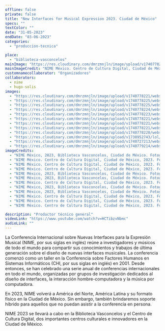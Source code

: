 ```yaml
---
offline: false
private: false
title: "New Interfaces for Musical Expression 2023. Ciudad de México"
specs: ""
textColor: ""
date: "31-05-2023"
endDate: "03-06-2023"
categories:  
  - "produccion-tecnica"

place: 
  - "biblioteca-vasconcelos" 
mainImage: "https://res.cloudinary.com/dmrzmnjln/image/upload/v1740778226/website/projects/produccion-tecnica/mpu0yfj83o3hfwm3g9wu.jpg"
mainImageCredit: "NIME México. Centro de Cultura Digital, Ciudad de México, 2023. Fotografía: Yola Reyes. Cortesía: NIME."
customnamecollaborator: "Organizadores"
collaborators:
  - nime
  - hugo-solis
images:
  - "https://res.cloudinary.com/dmrzmnjln/image/upload/v1740778221/website/projects/produccion-tecnica/wb83ijjv6xass9dyug3l.jpg"
  - "https://res.cloudinary.com/dmrzmnjln/image/upload/v1740778225/website/projects/produccion-tecnica/r9fyglxlxwnfekpzekhi.jpg"
  - "https://res.cloudinary.com/dmrzmnjln/image/upload/v1740778225/website/projects/produccion-tecnica/kvsyrpbnn2hcs2kg9s8z.jpg"
  - "https://res.cloudinary.com/dmrzmnjln/image/upload/v1740778224/website/projects/produccion-tecnica/zueb66e46qcslysxkgmo.jpg"
  - "https://res.cloudinary.com/dmrzmnjln/image/upload/v1740778223/website/projects/produccion-tecnica/u8uf4jhnvcjux6arw3zf.jpg"
  - "https://res.cloudinary.com/dmrzmnjln/image/upload/v1740778221/website/projects/produccion-tecnica/vzgtnvlwprm54gmvy09l.jpg"
  - "https://res.cloudinary.com/dmrzmnjln/image/upload/v1740778221/website/projects/produccion-tecnica/vjssponhj7clc8iqgxq4.jpg"
  - "https://res.cloudinary.com/dmrzmnjln/image/upload/v1740778221/website/projects/produccion-tecnica/rhdrf7ap4mr3lkchkdpt.jpg"
  - "https://res.cloudinary.com/dmrzmnjln/image/upload/v1740778220/website/projects/produccion-tecnica/lziheohghnas4fanwhjc.jpg"
  - "https://res.cloudinary.com/dmrzmnjln/image/upload/v1738952743/lol/zpgmhxllttbrom3v8vcj.jpg"
  - "https://res.cloudinary.com/dmrzmnjln/image/upload/v1740727213/website/projects/produccion-tecnica/lerzim4zt9s9vc1k6urp.jpg"
  - "https://res.cloudinary.com/dmrzmnjln/image/upload/v1740779214/website/projects/produccion-tecnica/hibrh7dkxaioq2z8yxnl.jpg"
imageCredits:
  - "NIME México, 2023, Biblioteca Vasconcelos, Ciudad de México. Fotografía por Yola Reyes. Cortesía de NIME."
  - "NIME México. Centro de Cultura Digital, Ciudad de México, 2023. Fotografía: Yola Reyes. Cortesía: NIME."
  - "NIME México. Centro de Cultura Digital, Ciudad de México, 2023. Fotografía: Yola Reyes. Cortesía: NIME."
  - "NIME México. Centro de Cultura Digital, Ciudad de México, 2023. Fotografía: Yola Reyes. Cortesía: NIME."
  - "NIME México, 2023, Biblioteca Vasconcelos, Ciudad de México. Fotografía por Yola Reyes. Cortesía de NIME."
  - "NIME México, 2023, Biblioteca Vasconcelos, Ciudad de México. Fotografía por Yola Reyes. Cortesía de NIME."
  - "NIME México. Centro de Cultura Digital, Ciudad de México, 2023. Fotografía: Yola Reyes. Cortesía: NIME."
  - "NIME México, 2023, Biblioteca Vasconcelos, Ciudad de México. Fotografía por Yola Reyes. Cortesía de NIME."
  - "NIME México, 2023, Biblioteca Vasconcelos, Ciudad de México. Fotografía por Yola Reyes. Cortesía de NIME."
  - "NIME México. Centro de Cultura Digital, Ciudad de México, 2023. Fotografía: Yola Reyes. Cortesía: NIME."
  - "NIME México. Centro de Cultura Digital, Ciudad de México, 2023. Fotografía: Yola Reyes. Cortesía: NIME."
  - "NIME México. Centro de Cultura Digital, Ciudad de México, 2023. Fotografía: Josué Martínez."

description: "Productor técnico general"
videoLink: "https://www.youtube.com/watch?v=HCTibzvNbmc" 
audioLink: ""
---
```


La Conferencia Internacional sobre Nuevas Interfaces para la Expresión Musical (NIME, por sus siglas en inglés) reúne a investigadores y músicos de todo el mundo para compartir sus conocimientos y trabajos de última generación sobre el diseño de nuevas interfaces musicales. La conferencia comenzó como un taller en la Conferencia sobre Factores Humanos en Sistemas Informáticos (CHI, por sus siglas en inglés) en 2001. Desde entonces, se han celebrado una serie anual de conferencias internacionales en todo el mundo, organizadas por grupos de investigación dedicados al diseño de interfaces, la interacción hombre-computadora y la música por computadora.

En 2023, NIME volverá a América del Norte, América Latina y su formato físico en la Ciudad de México. Sin embargo, también brindaremos soporte híbrido para aquellos que no puedan asistir a la conferencia en persona.

NIME 2023 se llevará a cabo en la Biblioteca Vasconcelos y el Centro de Cultura Digital, dos importantes centros culturales e innovadores en la Ciudad de México.
